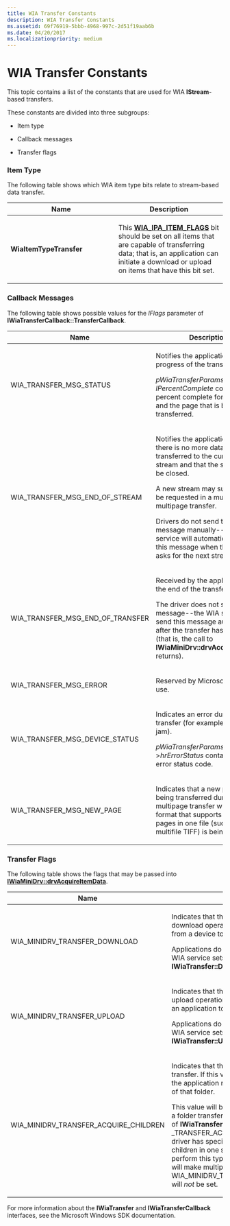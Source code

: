 ```yaml
---
title: WIA Transfer Constants
description: WIA Transfer Constants
ms.assetid: 69f76919-5bbb-4968-997c-2d51f19aab6b
ms.date: 04/20/2017
ms.localizationpriority: medium
---
```


# WIA Transfer Constants


This topic contains a list of the constants that are used for WIA **IStream**-based transfers.

These constants are divided into three subgroups:

-   Item type

-   Callback messages

-   Transfer flags

### Item Type

The following table shows which WIA item type bits relate to stream-based data transfer.

<table>
<colgroup>
<col width="50%" />
<col width="50%" />
</colgroup>
<thead>
<tr class="header">
<th>Name</th>
<th>Description</th>
</tr>
</thead>
<tbody>
<tr class="odd">
<td><p><strong>WiaItemTypeTransfer</strong></p></td>
<td><p>This <a href="https://docs.microsoft.com/windows-hardware/drivers/image/wia-ipa-item-flags" data-raw-source="[&lt;strong&gt;WIA_IPA_ITEM_FLAGS&lt;/strong&gt;](https://docs.microsoft.com/windows-hardware/drivers/image/wia-ipa-item-flags)"><strong>WIA_IPA_ITEM_FLAGS</strong></a> bit should be set on all items that are capable of transferring data; that is, an application can initiate a download or upload on items that have this bit set.</p></td>
</tr>
</tbody>
</table>

 

### Callback Messages

The following table shows possible values for the *lFlags* parameter of **IWiaTransferCallback::TransferCallback**.

<table>
<colgroup>
<col width="50%" />
<col width="50%" />
</colgroup>
<thead>
<tr class="header">
<th>Name</th>
<th>Description</th>
</tr>
</thead>
<tbody>
<tr class="odd">
<td><p>WIA_TRANSFER_MSG_STATUS</p></td>
<td><p>Notifies the application of the progress of the transfer.</p>
<p><em>pWiaTransferParams</em>-&gt; <em>lPercentComplete</em> contains the percent complete for this item and the page that is being transferred.</p></td>
</tr>
<tr class="even">
<td><p>WIA_TRANSFER_MSG_END_OF_STREAM</p></td>
<td><p>Notifies the application that there is no more data to be transferred to the current data stream and that the stream may be closed.</p>
<p>A new stream may subsequently be requested in a multi-item or multipage transfer.</p>
<p>Drivers do not send this message manually--the WIA service will automatically send this message when the driver asks for the next stream.</p></td>
</tr>
<tr class="odd">
<td><p>WIA_TRANSFER_MSG_END_OF_TRANSFER</p></td>
<td><p>Received by the application at the end of the transfer.</p>
<p>The driver does not send this message--the WIA service will send this message automatically after the transfer has ended (that is, the call to <strong>IWiaMiniDrv::drvAcquiItemData</strong> returns).</p></td>
</tr>
<tr class="even">
<td><p>WIA_TRANSFER_MSG_ERROR</p></td>
<td><p>Reserved by Microsoft for future use.</p></td>
</tr>
<tr class="odd">
<td><p>WIA_TRANSFER_MSG_DEVICE_STATUS</p></td>
<td><p>Indicates an error during the transfer (for example, a paper jam).</p>
<p><em>pWiaTransferParams</em>-&gt;<em>hrErrorStatus</em> contains the error status code.</p></td>
</tr>
<tr class="even">
<td><p>WIA_TRANSFER_MSG_NEW_PAGE</p></td>
<td><p>Indicates that a new page is being transferred during a multipage transfer when a format that supports multiple pages in one file (such as multifile TIFF) is being used.</p></td>
</tr>
</tbody>
</table>

 

### Transfer Flags

The following table shows the flags that may be passed into [**IWiaMiniDrv::drvAcquireItemData**](https://docs.microsoft.com/windows-hardware/drivers/ddi/wiamindr_lh/nf-wiamindr_lh-iwiaminidrv-drvacquireitemdata).

<table>
<colgroup>
<col width="50%" />
<col width="50%" />
</colgroup>
<thead>
<tr class="header">
<th>Name</th>
<th>Description</th>
</tr>
</thead>
<tbody>
<tr class="odd">
<td><p>WIA_MINIDRV_TRANSFER_DOWNLOAD</p></td>
<td><p>Indicates that the transfer is a stream-based download operation (that is, a data transfer from a device to an application).</p>
<p>Applications do not set this bit directly. The WIA service sets this bit if the application calls <strong>IWiaTransfer::Download</strong>.</p></td>
</tr>
<tr class="even">
<td><p>WIA_MINIDRV_TRANSFER_UPLOAD</p></td>
<td><p>Indicates that the transfer is a stream-based upload operation (that is, a data transfer from an application to a device).</p>
<p>Applications do not set this bit directly. The WIA service sets this bit if the application calls <strong>IWiaTransfer::Upload</strong>.</p></td>
</tr>
<tr class="odd">
<td><p>WIA_MINIDRV_TRANSFER_ACQUIRE_CHILDREN</p></td>
<td><p>Indicates that the driver should perform a folder transfer. If this value is called on a folder item, the application requests to transfer the children of that folder.</p>
<p>This value will be set if an application requests a folder transfer by setting the <em>lFlags</em> parameter of <strong>IWiaTransfer::Download</strong> to WIA _TRANSFER_ACQUIRE_CHILDREN <em>and</em> the driver has specified that it can transfer multiple children in one scan. If the driver cannot perform this type of transfer, the WIA service will make multiple calls into the driver and WIA_MINIDRV_TRANSFER_ACQUIRE_CHILDREN will <em>not</em> be set.</p></td>
</tr>
</tbody>
</table>

 

For more information about the **IWiaTransfer** and **IWiaTransferCallback** interfaces, see the Microsoft Windows SDK documentation.

 

 




